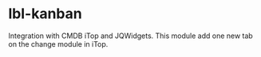 # lbl-kanban
Integration with CMDB iTop and JQWidgets. 
This module add one new tab on the change module in iTop.
